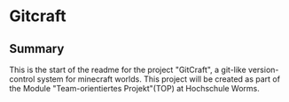 # Gitcraft

## Summary
This is the start of the readme for the project "GitCraft", a git-like version-control system for minecraft worlds. This project will be created as part of the Module "Team-orientiertes Projekt"(TOP) at Hochschule Worms.
